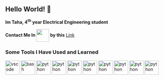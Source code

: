 
## Hello World! :wave:

**Im Taha, 4<sup>th</sup> year Electrical Engineering student**


<!---
tfrbf/tfrbf is a ✨ special ✨ repository because its `README.md` (this file) appears on your GitHub profile.
You can click the Preview link to take a look at your changes.
--->

**Contact Me In <img src="https://cdn.jsdelivr.net/gh/devicons/devicon/icons/kaggle/kaggle-original-wordmark.svg" align="center" width="40" height="40"/> by this**
[Link](https://www.kaggle.com/tfarshbaf)


### Some Tools I Have Used and Learned

<p align="left">
<img src="https://cdn.jsdelivr.net/gh/devicons/devicon/icons/vscode/vscode-original.svg" alt="vscode" width="45" height="45"/>
<img src="https://cdn.jsdelivr.net/gh/devicons/devicon/icons/numpy/numpy-original.svg" alt="bash" width="45" height="45"/>
<img src="https://cdn.jsdelivr.net/gh/devicons/devicon/icons/python/python-original.svg" alt="python" width="45" height="45"/>
<img src="https://cdn.jsdelivr.net/gh/devicons/devicon/icons/jupyter/jupyter-original-wordmark.svg"  alt="python" width="45" height="45"/>
<img src="https://cdn.jsdelivr.net/gh/devicons/devicon/icons/c/c-original.svg" alt="python" width="45" height="45"/>
<img src="https://cdn.jsdelivr.net/gh/devicons/devicon/icons/cplusplus/cplusplus-original.svg"  alt="python" width="45" height="45"/>
<img src="https://cdn.jsdelivr.net/gh/devicons/devicon/icons/html5/html5-original.svg" alt="python" width="45" height="45"/>
<img src="https://cdn.jsdelivr.net/gh/devicons/devicon/icons/arduino/arduino-original-wordmark.svg"  alt="python" width="45" height="45"/>
<img src="https://cdn.jsdelivr.net/gh/devicons/devicon/icons/pandas/pandas-original-wordmark.svg" alt="python" width="45" height="45"/>
<img src="https://cdn.jsdelivr.net/gh/devicons/devicon/icons/anaconda/anaconda-original-wordmark.svg" alt="python" width="45" height="45"/>
</p>

